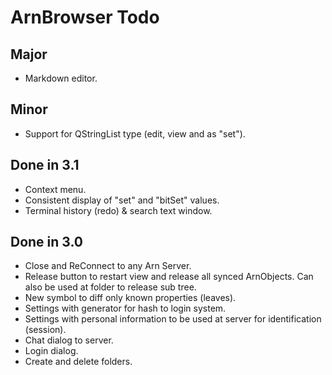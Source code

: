 ArnBrowser Todo
===============

Major
-----
* Markdown editor.

Minor
-----
* Support for QStringList type (edit, view and as "set").



Done in 3.1
-----------
* Context menu.
* Consistent display of "set" and "bitSet" values.
* Terminal history (redo) & search text window.


Done in 3.0
-----------
* Close and ReConnect to any Arn Server.
* Release button to restart view and release all synced ArnObjects.
  Can also be used at folder to release sub tree.
* New symbol to diff only known properties (leaves).
* Settings with generator for hash to login system.
* Settings with personal information to be used at server for identification (session).
* Chat dialog to server.
* Login dialog.
* Create and delete folders.
